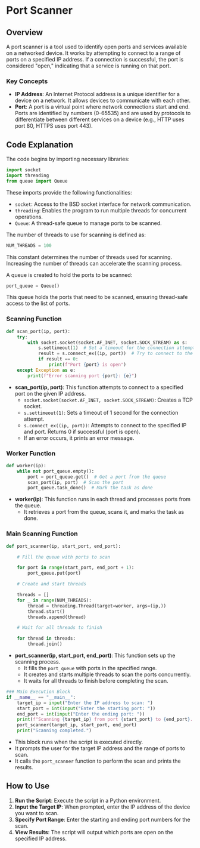 # Port Scanner

## Overview

A port scanner is a tool used to identify open ports and services available on a networked device. It works by attempting to connect to a range of ports on a specified IP address. If a connection is successful, the port is considered "open," indicating that a service is running on that port.

### Key Concepts

- **IP Address**: An Internet Protocol address is a unique identifier for a device on a network. It allows devices to communicate with each other.
- **Port**: A port is a virtual point where network connections start and end. Ports are identified by numbers (0-65535) and are used by protocols to differentiate between different services on a device (e.g., HTTP uses port 80, HTTPS uses port 443).

## Code Explanation

The code begins by importing necessary libraries:

```python
import socket
import threading
from queue import Queue
```

These imports provide the following functionalities:

- `socket`: Access to the BSD socket interface for network communication.
- `threading`: Enables the program to run multiple threads for concurrent operations.
- `Queue`: A thread-safe queue to manage ports to be scanned.

The number of threads to use for scanning is defined as:

```python
NUM_THREADS = 100
```

This constant determines the number of threads used for scanning. Increasing the number of threads can accelerate the scanning process.

A queue is created to hold the ports to be scanned:

```python
port_queue = Queue()
```

This queue holds the ports that need to be scanned, ensuring thread-safe access to the list of ports.

### Scanning Function

```python
def scan_port(ip, port):
    try:
        with socket.socket(socket.AF_INET, socket.SOCK_STREAM) as s:
            s.settimeout(1)  # Set a timeout for the connection attempt
            result = s.connect_ex((ip, port))  # Try to connect to the port
            if result == 0:
                print(f"Port {port} is open")
    except Exception as e:
        print(f"Error scanning port {port}: {e}")
```

- **scan_port(ip, port)**: This function attempts to connect to a specified port on the given IP address.
  - `socket.socket(socket.AF_INET, socket.SOCK_STREAM)`: Creates a TCP socket.
  - `s.settimeout(1)`: Sets a timeout of 1 second for the connection attempt.
  - `s.connect_ex((ip, port))`: Attempts to connect to the specified IP and port. Returns 0 if successful (port is open).
  - If an error occurs, it prints an error message.

### Worker Function

```python
def worker(ip):
    while not port_queue.empty():
        port = port_queue.get()  # Get a port from the queue
        scan_port(ip, port)  # Scan the port
        port_queue.task_done()  # Mark the task as done
```

- **worker(ip)**: This function runs in each thread and processes ports from the queue.
  - It retrieves a port from the queue, scans it, and marks the task as done.

### Main Scanning Function

```python
def port_scanner(ip, start_port, end_port):

    # Fill the queue with ports to scan

    for port in range(start_port, end_port + 1):
        port_queue.put(port)

    # Create and start threads

    threads = []
    for _ in range(NUM_THREADS):
        thread = threading.Thread(target=worker, args=(ip,))
        thread.start()
        threads.append(thread)

    # Wait for all threads to finish

    for thread in threads:
        thread.join()
```

- **port_scanner(ip, start_port, end_port)**: This function sets up the scanning process.
  - It fills the `port_queue` with ports in the specified range.
  - It creates and starts multiple threads to scan the ports concurrently.
  - It waits for all threads to finish before completing the scan.

```python
### Main Execution Block
if __name__ == "__main__":
    target_ip = input("Enter the IP address to scan: ")
    start_port = int(input("Enter the starting port: "))
    end_port = int(input("Enter the ending port: "))
    print(f"Scanning {target_ip} from port {start_port} to {end_port}...")
    port_scanner(target_ip, start_port, end_port)
    print("Scanning completed.")
```

- This block runs when the script is executed directly.
- It prompts the user for the target IP address and the range of ports to scan.
- It calls the `port_scanner` function to perform the scan and prints the results.

## How to Use

1. **Run the Script**: Execute the script in a Python environment.
2. **Input the Target IP**: When prompted, enter the IP address of the device you want to scan.
3. **Specify Port Range**: Enter the starting and ending port numbers for the scan.
4. **View Results**: The script will output which ports are open on the specified IP address.
